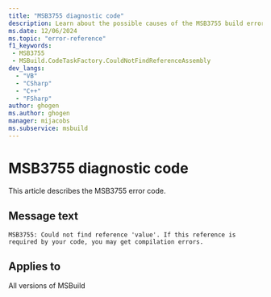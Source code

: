 ```yaml
---
title: "MSB3755 diagnostic code"
description: Learn about the possible causes of the MSB3755 build error, and get troubleshooting tips.
ms.date: 12/06/2024
ms.topic: "error-reference"
f1_keywords:
 - MSB3755
 - MSBuild.CodeTaskFactory.CouldNotFindReferenceAssembly
dev_langs:
  - "VB"
  - "CSharp"
  - "C++"
  - "FSharp"
author: ghogen
ms.author: ghogen
manager: mijacobs
ms.subservice: msbuild
---
```


# MSB3755 diagnostic code

<!-- :::ErrorDefinitionDescription::: -->
<!-- :::editable-content name="introDescription"::: -->
This article describes the MSB3755 error code.
<!-- :::editable-content-end::: -->

## Message text

`MSB3755: Could not find reference 'value'. If this reference is required by your code, you may get compilation errors.`

<!-- :::editable-content name="postOutputDescription"::: -->
<!--
{StrBegin="MSB3755: "}
-->
<!-- :::editable-content-end::: -->
<!-- :::ErrorDefinitionDescription-end::: -->

## Applies to

All versions of MSBuild
